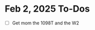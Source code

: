 # Feb 2, 2025 To-Dos
- [ ] Get mom the 1098T and the W2
<!--stackedit_data:
eyJoaXN0b3J5IjpbMTY4OTgzMjQzXX0=
-->